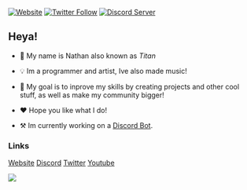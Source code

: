 [![Website](https://img.shields.io/website?label=titanbot.tk&style=for-the-badge&url=https%3A%2F%2Ftitanbot.tk)][titanbot]
[![Twitter Follow](https://img.shields.io/twitter/follow/deathstormtitan?color=1DA1F2&logo=twitter&style=for-the-badge)][twitter]
[![Discord Server](https://img.shields.io/discord/708843719528284262.svg?style=for-the-badge&logo=discord)][discord]


## Heya!
- 📜 My name is Nathan also known as *Titan*
- 💡 Im a programmer and artist, Ive also made music!
- 🔎 My goal is to inprove my skills by creating projects and other cool stuff, as well as make my community bigger!
- ❤ Hope you like what I do!

- ⚒ Im currently working on a [Discord Bot][titanbot].

### Links
[Website][website]
[Discord][discord]
[Twitter][twitter]
[Youtube][youtube]

<a href="https://github.com/DSTitan/DSTitan">
  <img align="center" src="https://github-readme-stats.vercel.app/api?username=DSTitan&line_height=27&count_private=true&show_icons=true&theme=radical&include_all_commits=true" />
</a>


[website]: https://titanstudios.tk
[titanbot]: https://titanbot.tk
[discord]: https://discord.com/invite/j5pkCEff8P
[twitter]: https://twitter.com/intent/follow?original_referer=https%3A%2F%2Fgithub.com%2Fdeathstormtitan&screen_name=deathstormtitan
[youtube]: www.youtube.com/@deathstormtitan

